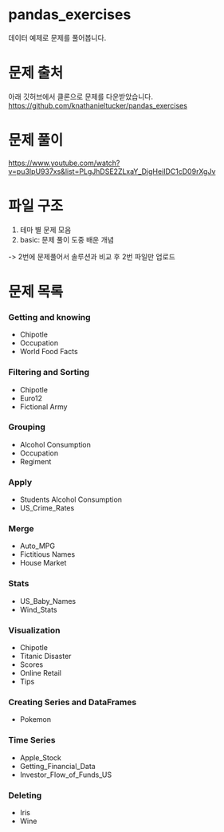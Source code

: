 # pandas_exercises
데이터 예제로 문제를 풀어봅니다.

# 문제 출처
아래 깃허브에서 클론으로 문제를 다운받았습니다.
https://github.com/knathanieltucker/pandas_exercises

# 문제 풀이 
https://www.youtube.com/watch?v=pu3IpU937xs&list=PLgJhDSE2ZLxaY_DigHeiIDC1cD09rXgJv

# 파일 구조
1. 테마 별 문제 모음
2. basic: 문제 풀이 도중 배운 개념 

-> 2번에 문제풀어서 솔루션과 비교 후 2번 파일만 업로드

# 문제 목록
### Getting and knowing
- Chipotle
- Occupation
- World Food Facts

### Filtering and Sorting
- Chipotle
- Euro12
- Fictional Army

### Grouping
- Alcohol Consumption
- Occupation
- Regiment

### Apply
- Students Alcohol Consumption
- US_Crime_Rates

### Merge
- Auto_MPG
- Fictitious Names
- House Market

### Stats
- US_Baby_Names
- Wind_Stats

### Visualization
- Chipotle
- Titanic Disaster
- Scores
- Online Retail
- Tips

### Creating Series and DataFrames
- Pokemon

### Time Series
- Apple_Stock
- Getting_Financial_Data
- Investor_Flow_of_Funds_US

### Deleting
- Iris
- Wine




